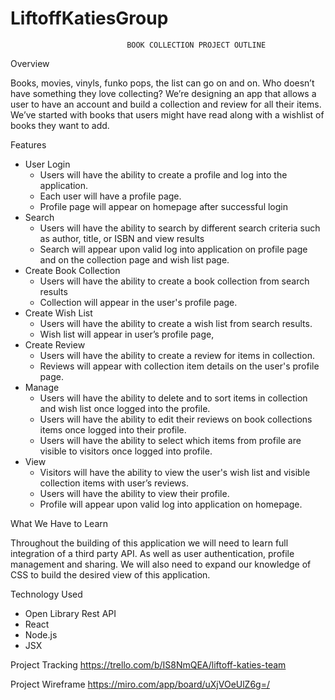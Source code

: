 # LiftoffKatiesGroup
                              BOOK COLLECTION PROJECT OUTLINE

Overview

  Books, movies, vinyls, funko pops, the list can go on and on. Who doesn’t have something they love collecting? We’re designing an app that allows a user to have an account and       build a collection and review for all their items. We’ve started with books that users might have read along with a wishlist of books they want to add. 

Features

 * User Login
    * Users will have the ability to create a profile and log into the application.
    * Each user will have a profile page.
    * Profile page will appear on homepage after successful login
 *  Search
    * Users will have the ability to search by different search criteria such as author, title, or ISBN and view results
    * Search  will appear upon valid log into application on profile page and on the collection page and wish list page.
 *  Create Book Collection
    * Users will have the ability to create a book collection from search results
    * Collection will appear in the user's profile page.
 *  Create Wish List
    * Users will have the ability to create a wish list from search results.
    * Wish list will appear in user’s profile page,
 *  Create Review
    * Users will have the ability to create a review for items in collection.
    * Reviews will appear with collection item details on the user's profile page. 
 *  Manage
    * Users will have the ability to delete and to sort items in collection and wish list once logged into the profile.
    * Users will have the ability to edit their reviews on book collections items once logged into their profile.
    * Users will have the ability to select which items from profile are visible to visitors once logged into profile.
 * View
    * Visitors will have the ability to view the user's wish list and visible collection items with user’s reviews.
    * Users will have the ability to view their profile. 
    * Profile will appear upon valid log into application on homepage.

What We Have to Learn

  Throughout the building of this application we will need to learn full integration of a third party API.  As well as user authentication, profile management and sharing. We will     also need to expand our knowledge of CSS to build the desired view of this application.

Technology Used
  
  * Open Library Rest API
  * React
  * Node.js
  * JSX


Project Tracking
  https://trello.com/b/IS8NmQEA/liftoff-katies-team

Project Wireframe
  https://miro.com/app/board/uXjVOeUlZ6g=/
